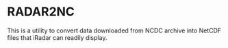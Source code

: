 RADAR2NC
========

This is a utility to convert data downloaded from NCDC archive into NetCDF files that iRadar can readily display.
